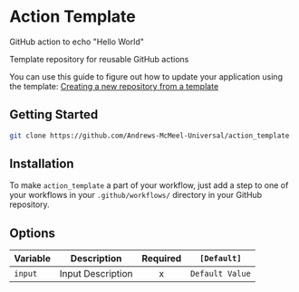 # Action Template

GitHub action to echo "Hello World"

Template repository for reusable GitHub actions

You can use this guide to figure out how to update your application using the template: [Creating a new repository from a template](https://amuniversal.atlassian.net/wiki/spaces/TD/pages/3419832336/Creating+a+New+GitHub+Repository#Creating-a-new-repository-from-a-template)

## Getting Started

```bash
git clone https://github.com/Andrews-McMeel-Universal/action_template
```

## Installation

To make `action_template` a part of your workflow, just add a step to one of your workflows in your `.github/workflows/` directory in your GitHub repository.

## Options

| Variable | Description       | Required | `[Default]`     |
| -------- | ----------------- | :------: | --------------- |
| `input`  | Input Description |    x     | `Default Value` |

